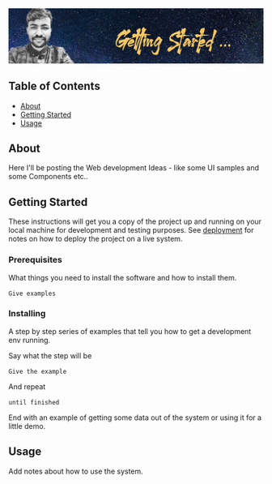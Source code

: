 <img src="../Content/Banners/getting started.png" alt="Getting Started" />

## Table of Contents

- [About](#about)
- [Getting Started](#getting_started)
- [Usage](#usage)

## About <a name = "about" id="about"></a>

Here I'll be posting the Web development Ideas - like some UI samples and some Components etc..

## Getting Started <a name = "getting_started" id="getting_started"></a>

These instructions will get you a copy of the project up and running on your local machine for development and testing purposes. See [deployment](#deployment) for notes on how to deploy the project on a live system.

### Prerequisites

What things you need to install the software and how to install them.

```
Give examples
```

### Installing

A step by step series of examples that tell you how to get a development env running.

Say what the step will be

```
Give the example
```

And repeat

```
until finished
```

End with an example of getting some data out of the system or using it for a little demo.

## Usage <a name = "usage" id="usage"></a>

Add notes about how to use the system.
